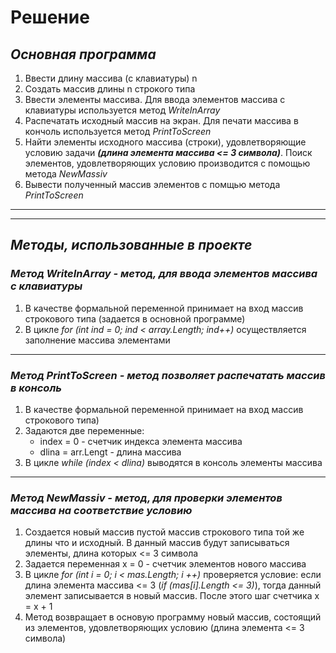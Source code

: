 # __Решение__
## ***Основная программа***
1. Ввести длину массива (с клавиатуры) n
2. Создать массив длины n строкого типа
3. Ввести элементы массива. Для ввода элементов массива с клавиатуры используется метод *WriteInArray*
4. Распечатать исходный массив на экран. Для печати массива в кончоль используется метод *PrintToScreen*
5. Найти элементы исходного массива (строки), удовлетворяющие условию задачи ***(длина элемента массива <= 3 символа)***. Поиск элементов, удовлетворяющих условию производится с помощью метода *NewMassiv*
6.  Вывести полученный массив элементов с помщью метода *PrintToScreen*

***
___

## ***Методы, использованные в проекте***

### _Метод WriteInArray - метод, для ввода элементов массива с клавиатуры_
1. В качестве формальной переменной принимает на вход массив строкового типа (задается в основной программе)
2. В цикле *for (int ind = 0; ind < array.Length; ind++)* осуществляется заполнение массива элементами

***

### *Метод PrintToScreen - метод позволяет распечатать массив в консоль* 
1. В качестве формальной переменной принимает на вход массив строкового типа)
2. Задаются две переменные:
    - index = 0 - счетчик индекса элемента массива
    - dlina = arr.Lengt -  длина массива
3. В цикле *while (index < dlina)* выводятся в консоль элементы массива
___

### _Метод NewMassiv - метод, для проверки элементов массива на соответствие условию_
1. Создается новый массив пустой массив строкового типа той же длины что и исходный. В данный массив будут записываться элементы, длина которых <= 3 символа
2. Задается переменная x = 0 - счетчик элементов нового массива
3. В цикле *for (int i = 0; i < mas.Length; i ++)* проверяется условие: если длина элемента массива <= 3 (*if (mas[i].Length <= 3)*), тогда данный элемент записывается в новый массив. После этого шаг счетчика x = x + 1
4. Метод возвращает в основую программу новый массив, состоящий из элементов, удовлетворяющих условию (длина элемента <= 3 символа)